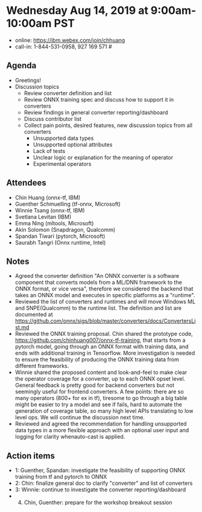 # Wednesday Aug 14, 2019 at 9:00am-10:00am PST
* online: https://ibm.webex.com/join/chhuang
* call-in: 1-844-531-0958, 927 169 571 #

## Agenda
* Greetings! 
* Discussion topics
    * Review converter definition and list
    * Review ONNX training spec and discuss how to support it in converters
    * Review findings in general converter reporting/dashboard 
    * Discuss contributor list
    * Collect pain points, desired features, new discussion topics from all converters
        * Unsupported data types
        * Unsupported optional attributes
        * Lack of tests
        * Unclear logic or explanation for the meaning of operator
        * Experimental operators

## Attendees 
* Chin Huang (onnx-tf, IBM)
* Guenther Schmuelling (tf-onnx, Microsoft)
* Winnie Tsang (onnx-tf, IBM)
* Svetlana Levitan (IBM)
* Emma Ning (mltools, Microsoft)
* Akin Solomon (Snapdragon, Qualcomm)
* Spandan Tiwari (pytorch, Microsoft)
* Saurabh Tangri (Onnx runtime, Intel)

## Notes
* Agreed the converter definition "An ONNX converter is a software component that converts models from a ML/DNN framework to the ONNX format, or vice versa", therefore we considered the backend that takes an ONNX model and executes in specific platforms as a "runtime".
* Reviewed the list of converters and runtimes and will move Windows ML and SNPE(Qualcomm) to the runtime list. The definition and list are documented at https://github.com/onnx/sigs/blob/master/converters/docs/ConvertersList.md
* Reviewed the ONNX training proposal. Chin shared the prototype code, https://github.com/chinhuang007/onnx-tf-training, that starts from a pytorch model, going through an ONNX format with training data, and ends with additional training in Tensorflow. More investigation is needed to ensure the feasibility of producing the ONNX training data from different frameworks.
* Winnie shared the proposed content and look-and-feel to make clear the operator coverage for a converter, up to each ONNX opset level. General feedback is pretty good for backend converters but not seemingly useful for frontend converters. A few points: there are so many operators (800+ for ex in tf), tiresome to go through a big table might be easier to try a model and see if fails, hard to automate the generation of coverage table, so many high level APIs translating to low level ops. We will continue the discussion next time.
* Reviewed and agreed the recommendation for handling unsupported data types in a more flexible approach with an optional user input and logging for clarity whenauto-cast is applied.

## Action items
* 1: Guenther, Spandan: investigate the feasibility of supporting ONNX training from tf and pytorch to ONNX
* 2: Chin: finalize general doc to clarify "converter" and list of converters
* 3: Winnie: continue to investigate the converter reporting/dashboard
* 4. Chin, Guenther: prepare for the workshop breakout session
